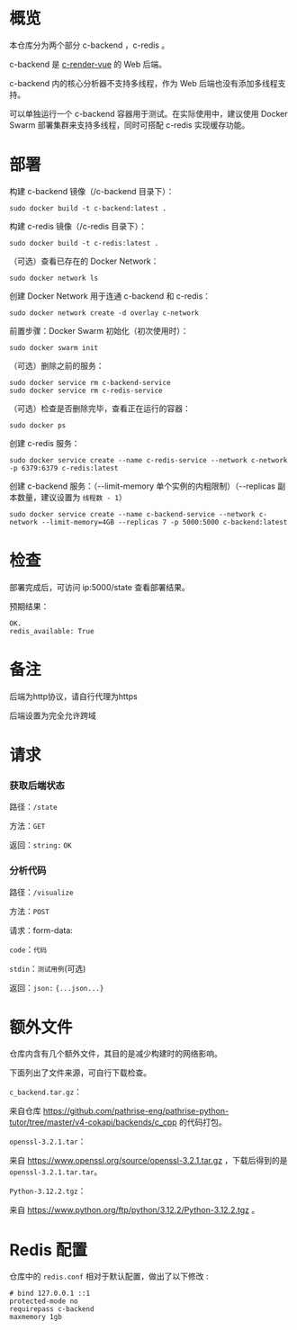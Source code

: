 # 概览

本仓库分为两个部分 c-backend ，c-redis 。

c-backend 是 [c-render-vue](http://vlab.csu.edu.cn/git/YuanZhixiang/c-render-vue) 的 Web 后端。

c-backend 内的核心分析器不支持多线程，作为 Web 后端也没有添加多线程支持。

可以单独运行一个 c-backend 容器用于测试。在实际使用中，建议使用 Docker Swarm 部署集群来支持多线程，同时可搭配 c-redis 实现缓存功能。

# 部署

构建 c-backend 镜像（/c-backend 目录下）：
```
sudo docker build -t c-backend:latest .
```

构建 c-redis 镜像（/c-redis 目录下）：
```
sudo docker build -t c-redis:latest .
```
 
（可选）查看已存在的 Docker Network：
```
sudo docker network ls
```

创建 Docker Network 用于连通 c-backend 和 c-redis：
```
sudo docker network create -d overlay c-network
```

前置步骤：Docker Swarm 初始化（初次使用时）：
```
sudo docker swarm init
```

（可选）删除之前的服务：
```
sudo docker service rm c-backend-service
sudo docker service rm c-redis-service
```

（可选）检查是否删除完毕，查看正在运行的容器：
```
sudo docker ps
```

创建 c-redis 服务：
```
sudo docker service create --name c-redis-service --network c-network -p 6379:6379 c-redis:latest
```

创建 c-backend 服务：（--limit-memory 单个实例的内粗限制）（--replicas 副本数量，建议设置为 `线程数 - 1`）
```
sudo docker service create --name c-backend-service --network c-network --limit-memory=4GB --replicas 7 -p 5000:5000 c-backend:latest
```

# 检查

部署完成后，可访问 ip:5000/state 查看部署结果。

预期结果：
```
OK.
redis_available: True
```

# 备注

后端为http协议，请自行代理为https

后端设置为完全允许跨域

# 请求

### 获取后端状态

路径：`/state`

方法：`GET`

返回：`string:` `OK`

### 分析代码

路径：`/visualize`

方法：`POST`

请求：form-data: 

`code`：`代码`

`stdin`：`测试用例`(可选)

返回：`json:` `{...json...}`

# 额外文件

仓库内含有几个额外文件，其目的是减少构建时的网络影响。

下面列出了文件来源，可自行下载检查。

`c_backend.tar.gz`：

来自仓库 https://github.com/pathrise-eng/pathrise-python-tutor/tree/master/v4-cokapi/backends/c_cpp 的代码打包。

`openssl-3.2.1.tar`：

来自 https://www.openssl.org/source/openssl-3.2.1.tar.gz ，下载后得到的是 `openssl-3.2.1.tar.tar`。

`Python-3.12.2.tgz`：

来自 https://www.python.org/ftp/python/3.12.2/Python-3.12.2.tgz 。

# Redis 配置

仓库中的 `redis.conf` 相对于默认配置，做出了以下修改 :

```
# bind 127.0.0.1 ::1
protected-mode no
requirepass c-backend
maxmemory 1gb
```